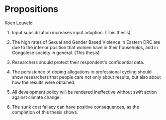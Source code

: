 # Propositions
Koen Leuveld

1. Input subsidization increases input adoption. (This thesis)

2. The high rates of Sexual and Gender Based Violence in Eastern DRC are due to the inferior position that women have in their households, and in Congolese society in general. (This thesis) 

3. Researchers should protect their respondent's confidential data.

4. The persistence of doping allegations in professional cycling should show researchers that people care not only about results, but also about how the results were obtained.

5. All development policy will be rendered ineffective without swift action against climate change.

6. The sunk cost fallacy can have positive consequences, as the completion of this thesis shows.
